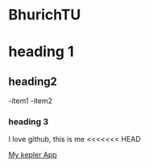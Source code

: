 # BhurichTU

# heading 1

## heading2
-item1
-item2

### heading 3

I love github, this is me
<<<<<<< HEAD


[My kepler App](https://kepler.gl/demo?mapUrl=https://raw.githubusercontent.com/Bhurich/BhurichTU/refs/heads/main/kepler.gl.json)
